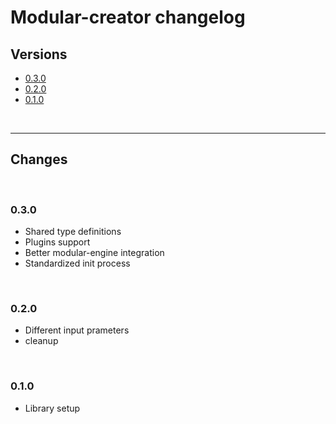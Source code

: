 # Modular-creator changelog

## Versions

- [0.3.0](#030)
- [0.2.0](#020)
- [0.1.0](#010)

<br>

---

## Changes

<br>

### 0.3.0

- Shared type definitions
- Plugins support
- Better modular-engine integration
- Standardized init process

<br>

### 0.2.0

- Different input prameters
- cleanup

<br>

### 0.1.0

- Library setup
